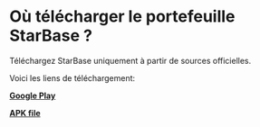 # Où télécharger le portefeuille StarBase ?

Téléchargez StarBase uniquement à partir de sources officielles.

Voici les liens de téléchargement:

[**Google Play**](https://play.google.com/store/apps/details?id=io.horizontalsystems.bankwallet)

[**APK file**](https://github.com/horizontalsystems/starbase-wallet-android/releases)
